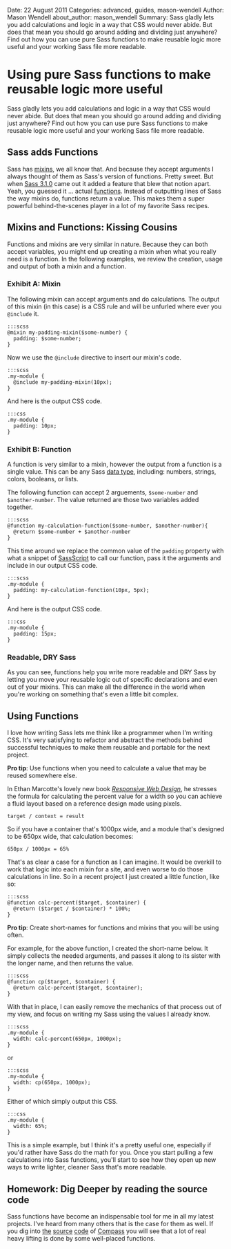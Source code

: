 Date: 22 August 2011
Categories: advanced, guides, mason-wendell
Author: Mason Wendell
about_author: mason_wendell
Summary: Sass gladly lets you add calculations and logic in a way that CSS would never abide. But does that mean you should go around adding and dividing just anywhere? Find out how you can use pure Sass functions to make reusable logic more useful and your working Sass file more readable.

# Using pure Sass functions to make reusable logic more useful

Sass gladly lets you add calculations and logic in a way that CSS would never abide. But does that mean you should go around adding and dividing just anywhere? Find out how you can use pure Sass functions to make reusable logic more useful and your working Sass file more readable.

## Sass adds Functions

Sass has [mixins](http://sass-lang.com/docs/yardoc/file.SASS_REFERENCE.html#mixins), we all know that. And because they accept arguments I always thought of them as Sass's version of functions. Pretty sweet. But when [Sass 3.1.0](http://sass-lang.com/docs/yardoc/file.SASS_CHANGELOG.html#310) came out it added a feature that blew that notion apart. Yeah, you guessed it ... actual [functions](http://sass-lang.com/docs/yardoc/file.SASS_CHANGELOG.html#sassbased_functions). Instead of outputting lines of Sass the way mixins do, functions return a value. This makes them a super powerful behind-the-scenes player in a lot of my favorite Sass recipes. 

## Mixins and Functions: Kissing Cousins

Functions and mixins are very similar in nature. Because they can both accept variables, you might end up creating a mixin when what you really need is a function. In the following examples, we review the creation, usage and output of both a mixin and a function.

### Exhibit A: Mixin

The following mixin can accept arguments and do calculations. The output of this mixin (in this case) is a CSS rule and will be unfurled where ever you `@include` it.

    :::scss
    @mixin my-padding-mixin($some-number) {
      padding: $some-number;
    }

Now we use the `@include` directive to insert our mixin's code.

    :::scss
    .my-module {
      @include my-padding-mixin(10px);
    }

And here is the output CSS code.

    :::css
    .my-module {
      padding: 10px;
    }

### Exhibit B: Function

A function is very similar to a mixin, however the output from a function is a single value. This can be any Sass [data type](http://sass-lang.com/docs/yardoc/file.SASS_REFERENCE.html#data_types), including: numbers, strings, colors, booleans, or lists.

The following function can accept 2 arguements, `$some-number` and `$another-number`. The value returned are those two variables added together.

    :::scss
    @function my-calculation-function($some-number, $another-number){
      @return $some-number + $another-number
    }

This time around we replace the common value of the `padding` property with what a snippet of [SassScript](http://sass-lang.com/docs/yardoc/file.SASS_REFERENCE.html#sassscript) to call our function, pass it the arguments and include in our output CSS code.

    :::scss
    .my-module {
      padding: my-calculation-function(10px, 5px);
    }

And here is the output CSS code.

    :::css
    .my-module {
      padding: 15px;
    }

### Readable, DRY Sass

As you can see, functions help you write more readable and DRY Sass by letting you move your reusable logic out of specific declarations and even out of your mixins. This can make all the difference in the world when you're working on something that's even a little bit complex.

## Using Functions

I love how writing Sass lets me think like a programmer when I'm writing CSS. It's very satisfying to refactor and abstract the methods behind successful techniques to make them reusable and portable for the next project.

**Pro tip**: Use functions when you need to calculate a value that may be reused somewhere else.

In Ethan Marcotte's lovely new book [*Responsive Web Design*](http://www.abookapart.com/products/responsive-web-design), he stresses the formula for calculating the percent value for a width so you can achieve a fluid layout based on a reference design made using pixels.

    target / context = result


So if you have a container that's 1000px wide, and a module that's designed to be 650px wide, that calculation becomes: 


    650px / 1000px = 65% 


That's as clear a case for a function as I can imagine. It would be overkill to work that logic into each mixin for a site, and even worse to do those calculations in line. So in a recent project I just created a little function, like so:

    :::scss
    @function calc-percent($target, $container) {
      @return ($target / $container) * 100%;
    }

**Pro tip**: Create short-names for functions and mixins that you will be using often.

For example, for the above function, I created the short-name below. It simply collects the needed arguments, and passes it along to its sister with the longer name, and then returns the value.

    :::scss
    @function cp($target, $container) {
      @return calc-percent($target, $container);
    }

With that in place, I can easily remove the mechanics of that process out of my view, and focus on writing my Sass using the values I already know.

    :::scss
    .my-module {
      width: calc-percent(650px, 1000px);
    }

or     

    :::scss
    .my-module {
      width: cp(650px, 1000px);
    }

Either of which simply output this CSS.

    :::css
    .my-module {
      width: 65%;
    }

This is a simple example, but I think it's a pretty useful one, especially if you'd rather have Sass do the math for you. Once you start pulling a few calculations into Sass functions, you'll start to see how they open up new ways to write lighter, cleaner Sass that's more readable.

## Homework: Dig Deeper by reading the source code

Sass functions have become an indispensable tool for me in all my latest projects. I've heard from many others that is the case for them as well. If you dig into [the](http://compass-style.org/reference/blueprint/grid/) [source](http://compass-style.org/reference/compass/layout/grid_background/) [code](http://compass-style.org/reference/compass/typography/vertical_rhythm/) of [Compass](http://www.abookapart.com/products/responsive-web-design) you will see that a lot of real heavy lifting is done by some well-placed functions.